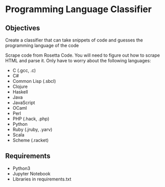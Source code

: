 # Programming Language Classifier

## Objectives
Create a classifier that can take snippets of code and guesses the programming language of the code


Scrape code from Rosetta Code. You will need to figure out how to scrape HTML and parse it. Only have to worry about the following languages:
* C (.gcc, .c)
* C#
* Common Lisp (.sbcl)
* Clojure
* Haskell
* Java
* JavaScript
* OCaml
* Perl
* PHP (.hack, .php)
* Python
* Ruby (.jruby, .yarv)
* Scala
* Scheme (.racket)

## Requirements
* Python3
* Jupyter Notebook
* Libraries in requirements.txt
